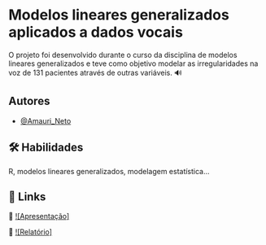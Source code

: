
# Modelos lineares generalizados aplicados a dados vocais

O projeto foi desenvolvido durante o curso da disciplina de modelos lineares generalizados e teve como objetivo modelar as irregularidades na voz de 131 pacientes através de outras variáveis. 🔊



## Autores

- [@Amauri_Neto](https://github.com/Amauri-Neto)


## 🛠 Habilidades
R, modelos lineares generalizados, modelagem estatística...


## 🔗 Links
📕 [![Apresentação]](https://gamma.app/docs/MODELOS-LINEARES-GENERALIZADOS-UMA-APLICACAO-A-DADOS-VOCAIS--qjvvy7g42um839l)  

📕 [![Relatório]](https://github.com/Amauri-Neto/MLG-com-dados-vocais/blob/main/MODELOS-LINEARES-GENERALIZADOS-UMA-APLICACAO-A-DADOS-VOCAIS.pdf)

